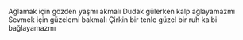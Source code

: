 Ağlamak için gözden yaşmı akmalı
Dudak gülerken kalp ağlayamazmı
Sevmek için güzelemi bakmalı
Çirkin bir tenle güzel bir ruh kalbi bağlayamazmı
